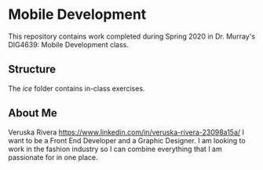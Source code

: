# Mobile Development
This repository contains work completed during Spring 2020 in Dr. Murray's DIG4639: Mobile Development class.

## Structure
The *ice* folder contains in-class exercises. 

## About Me
Veruska Rivera 
https://www.linkedin.com/in/veruska-rivera-23098a15a/
I want to be a Front End Developer and a Graphic Designer. I am looking to work in the fashion industry so I can combine everything that I am passionate for in one place.